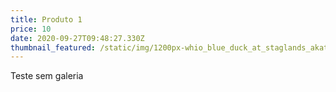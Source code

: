 ```yaml
---
title: Produto 1
price: 10
date: 2020-09-27T09:48:27.330Z
thumbnail_featured: /static/img/1200px-whio_blue_duck_at_staglands_akatarawa_new_zealand.jpg
---
```

Teste sem galeria